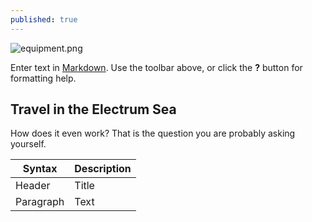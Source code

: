 ```yaml
---
published: true
---
```

![equipment.png]({{site.baseurl}}/images/equipment.png)

Enter text in [Markdown](http://daringfireball.net/projects/markdown/). Use the toolbar above, or click the **?** button for formatting help.

## Travel in the Electrum Sea

How does it even work? That is the question you are probably asking yourself.


| Syntax      | Description |
| ----------- | ----------- |
| Header      | Title       |
| Paragraph   | Text        |
